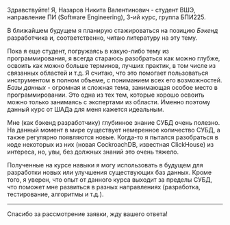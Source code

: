 Здравствуйте! Я, Назаров Никита Валентинович - студент ВШЭ, направление ПИ (Software Engineering), 3-ий курс, группа БПИ225.

В ближайшем будущем я планирую стажироваться на позицию _Бэкенд_ разработчика и, соответственно, читаю литературу на эту тему.

Пока я еще студент, погружаясь в какую-либо тему из программирования, я всегда стараюсь разобраться как можно глубже, освоить как можно больше терминов, лучших практик, в том числе из связанных областей и т.д. Я считаю, что это помогает пользоваться инструментом в полном объеме, с пониманием всех его возможностей. _Базы данных_ - огромная и сложная тема, занимающая особое место в программировании. Это одна из тех тем, которые хорошо освоить можно только занимаясь с экспертами из области. Именно поэтому данный курс от ШАДа для меня кажется идеальным.

Мне (как бэкенд разработчику) глубинное знание СУБД очень полезно. На данный момент в мире существует немеренное количество СУБД, а также регулярно появляются новые. Когда-то я пытался разобраться в коде некоторых из них (новая CockroachDB, известная ClickHouse) из интереса, но, увы, без должных знаний это очень тяжело.

Полученные на курсе навыки я могу использовать в будущем для разработки новых или улучшения существующих баз данных. Кроме того, я уверен, что опыт от данного курса выходит за пределы СУБД, что поможет мне развиться в разных направлениях (разработка, тестирование, алгоритмы и т.д.).

---
Спасибо за рассмотрение заявки, жду вашего ответа!
